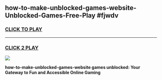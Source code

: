 
## how-to-make-unblocked-games-website-Unblocked-Games-Free-Play #fjwdv
<h3>
<a href="https://us.freeplayer.one?title=how-to-make-unblocked-games-website&ref=9M">CLICK TO PLAY</a></h3>
<hr>

<h3>
<a href="https://us.freeplayer.one?title=how-to-make-unblocked-games-website&ref=9M">CLICK 2 PLAY</a>
  
</h3>

<a href="https://us.freeplayer.one?title=how-to-make-unblocked-games-website&ref=9M"><img src="https://clearcache.store/games.png"></a>


**how-to-make-unblocked-games-website games unblocked: Your Gateway to Fun and Accessible Online Gaming**

